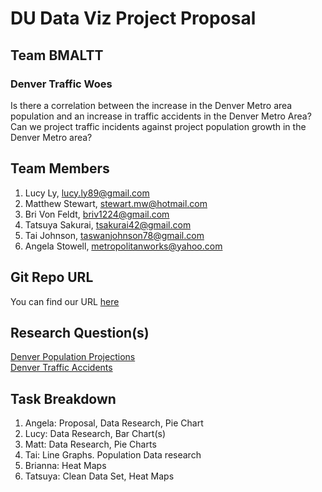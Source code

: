 # DU Data Viz Project Proposal

## Team BMALTT

### Denver Traffic Woes

Is there a correlation between the increase in the Denver Metro area population and an increase in traffic accidents in the Denver Metro Area? 
Can we project traffic incidents against project population growth in the Denver Metro area?

## Team Members
1. Lucy Ly, lucy.ly89@gmail.com
2. Matthew Stewart, stewart.mw@hotmail.com
3. Bri Von Feldt, briv1224@gmail.com
4. Tatsuya Sakurai, tsakurai42@gmail.com
5. Tai Johnson, taswanjohnson78@gmail.com
6. Angela Stowell, metropolitanworks@yahoo.com

## Git Repo URL
You can find our URL [here](https://du.bootcampcontent.com/angelamstowell/team_bmaltt.git)

## Research Question(s)
[Denver Population Projections](https://data.colorado.gov/Demographics/Population-Projections-in-Colorado/q5vp-adf3)  
[Denver Traffic Accidents](https://www.denvergov.org/opendata/dataset/city-and-county-of-denver-traffic-accidents)

## Task Breakdown
1. Angela: Proposal, Data Research, Pie Chart
2. Lucy: Data Research, Bar Chart(s)
3. Matt: Data Research, Pie Charts
4. Tai: Line Graphs. Population Data research
5. Brianna: Heat Maps
6. Tatsuya: Clean Data Set, Heat Maps